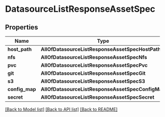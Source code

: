 # DatasourceListResponseAssetSpec

## Properties
Name | Type | Description | Notes
------------ | ------------- | ------------- | -------------
**host_path** | **AllOfDatasourceListResponseAssetSpecHostPath** |  | [optional] 
**nfs** | **AllOfDatasourceListResponseAssetSpecNfs** |  | [optional] 
**pvc** | **AllOfDatasourceListResponseAssetSpecPvc** |  | [optional] 
**git** | **AllOfDatasourceListResponseAssetSpecGit** |  | [optional] 
**s3** | **AllOfDatasourceListResponseAssetSpecS3** |  | [optional] 
**config_map** | **AllOfDatasourceListResponseAssetSpecConfigMap** |  | [optional] 
**secret** | **AllOfDatasourceListResponseAssetSpecSecret** |  | [optional] 

[[Back to Model list]](../README.md#documentation-for-models) [[Back to API list]](../README.md#documentation-for-api-endpoints) [[Back to README]](../README.md)

